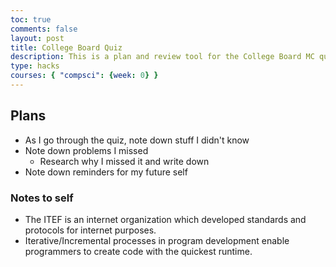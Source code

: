 ```yaml
---
toc: true
comments: false
layout: post
title: College Board Quiz
description: This is a plan and review tool for the College Board MC quiz 
type: hacks
courses: { "compsci": {week: 0} }
---
```


## Plans

- As I go through the quiz, note down stuff I didn't know
- Note down problems I missed
  - Research why I missed it and write down
- Note down reminders for my future self

### Notes to self

- The ITEF is an internet organization which developed standards and protocols for internet purposes.
- Iterative/Incremental processes in program development enable programmers to create code with the quickest runtime.
